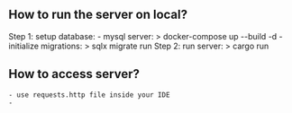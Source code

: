 ## How to run the server on local?
Step 1: setup database:
    - mysql server:
        > docker-compose up --build -d
    - initialize migrations:
        > sqlx migrate run 
Step 2: run server:
    > cargo run

## How to access server?
    - use requests.http file inside your IDE
    - 